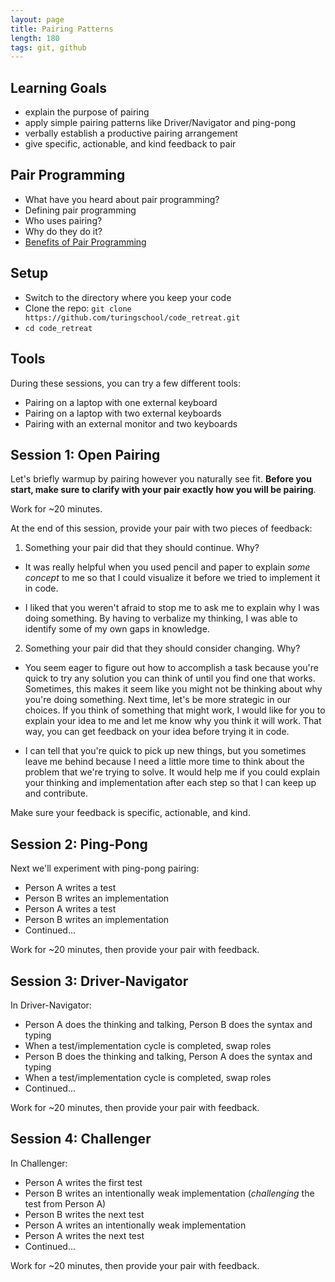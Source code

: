 ```yaml
---
layout: page
title: Pairing Patterns
length: 180
tags: git, github
---
```


## Learning Goals

* explain the purpose of pairing
* apply simple pairing patterns like Driver/Navigator and ping-pong
* verbally establish a productive pairing arrangement
* give specific, actionable, and kind feedback to pair

## Pair Programming

* What have you heard about pair programming?
* Defining pair programming
* Who uses pairing?
* Why do they do it?
* [Benefits of Pair Programming](https://pragprog.com/magazines/2011-07/pair-programming-benefits)

## Setup

* Switch to the directory where you keep your code
* Clone the repo: `git clone https://github.com/turingschool/code_retreat.git`
* `cd code_retreat`

## Tools

During these sessions, you can try a few different tools:

* Pairing on a laptop with one external keyboard
* Pairing on a laptop with two external keyboards
* Pairing with an external monitor and two keyboards

## Session 1: Open Pairing

Let's briefly warmup by pairing however you naturally see fit. **Before you start, make sure to clarify with your pair exactly how you will be pairing**.

Work for ~20 minutes.

At the end of this session, provide your pair with two pieces of feedback:

1) Something your pair did that they should continue. Why?

- It was really helpful when you used pencil and paper to explain _some concept_ to me so that I could visualize it before we tried to implement it in code.

- I liked that you weren't afraid to stop me to ask me to explain why I was doing something. By having to verbalize my thinking, I was able to identify some of my own gaps in knowledge.

2) Something your pair did that they should consider changing. Why?

- You seem eager to figure out how to accomplish a task because you're quick to try any solution you can think of until you find one that works. Sometimes, this makes it seem like you might not be thinking about why you're doing something. Next time, let's be more strategic in our choices. If you think of something that might work, I would like for you to explain your idea to me and let me know why you think it will work. That way, you can get feedback on your idea before trying it in code.

- I can tell that you're quick to pick up new things, but you sometimes leave me behind because I need a little more time to think about the problem that we're trying to solve. It would help me if you could explain your thinking and implementation after each step so that I can keep up and contribute.

Make sure your feedback is specific, actionable, and kind.

## Session 2: Ping-Pong

Next we'll experiment with ping-pong pairing:

* Person A writes a test
* Person B writes an implementation
* Person A writes a test
* Person B writes an implementation
* Continued...

Work for ~20 minutes, then provide your pair with feedback.

## Session 3: Driver-Navigator

In Driver-Navigator:

* Person A does the thinking and talking, Person B does the syntax and typing
* When a test/implementation cycle is completed, swap roles
* Person B does the thinking and talking, Person A does the syntax and typing
* When a test/implementation cycle is completed, swap roles
* Continued...

Work for ~20 minutes, then provide your pair with feedback.

## Session 4: Challenger

In Challenger:

* Person A writes the first test
* Person B writes an intentionally weak implementation (*challenging* the test from Person A)
* Person B writes the next test
* Person A writes an intentionally weak implementation
* Person A writes the next test
* Continued...

Work for ~20 minutes, then provide your pair with feedback.
